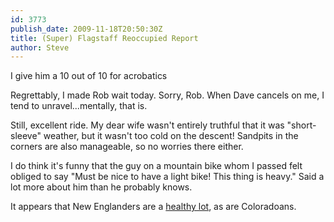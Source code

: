```yaml
---
id: 3773
publish_date: 2009-11-18T20:50:30Z
title: (Super) Flagstaff Reoccupied Report
author: Steve
---
```

  
I give him a 10 out of 10 for acrobatics

Regrettably, I made Rob wait today. Sorry, Rob. When Dave cancels on me, I tend to unravel...mentally, that is.

Still, excellent ride. My dear wife wasn't entirely truthful that it was "short-sleeve" weather, but it wasn't too cold on the descent! Sandpits in the corners are also manageable, so no worries there either.

I do think it's funny that the guy on a mountain bike whom I passed felt obliged to say "Must be nice to have a light bike! This thing is heavy." Said a lot more about him than he probably knows.

It appears that New Englanders are a [healthy lot](http://www.forbes.com/2009/11/16/unhealthy-healthy-states-lifestyle-health-states-top_chart.html), as are Coloradoans.